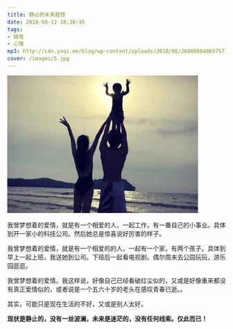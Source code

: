 ```yaml
---
title: 静止的未来遐想
date: 2018-08-12 18:38:45
tags: 
- 随笔
- 心情
mp3: http://cdn.yoqi.me/blog/wp-content/uploads/2018/08/2686060486975775750_hd.mp3
cover: /images/5.jpg
---
```

![](/images/5.jpg)

我曾梦想着的爱情，就是有一个相爱的人，一起工作，有一番自己的小事业。具体到开一家小的科技公司。然后她总是惊喜说好厉害的样子。

我曾梦想着的爱情，就是有一个相爱的的人，一起有一个家，有两个孩子。具体到早上一起上班，我送她到公司。下班后一起看电视剧。偶尔周末去公园玩玩，游乐园逛逛。

我曾梦想着的爱情。我这样说，好像自己已经看破红尘似的，又或是好像重来都没有真正爱情似的，或者说是一个五六十岁的老头在感叹青春已逝。。

其实，可能只是现在生活的不好，又或是别人太好。

**现状是静止的，没有一丝波澜，未来是迷茫的，没有任何线索。仅此而已！**
